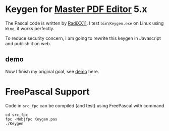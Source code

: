 # Keygen for [Master PDF Editor](https://code-industry.net/masterpdfeditor/) 5.x

The Pascal code is written by [RadiXX11](https://radixx11rce2.blogspot.com/p/source-code.html). I test `bin\Keygen.exe` on Linux using `Wine`, it works perfectly.

To reduce security concern, I am going to rewrite this keygen in Javascript and publish it on web.

## demo

Now I finish my original goal, see [demo](https://jingmatrix.github.io/articles/writings/2019-12-21-Workflow/#writing-documents) here.

# FreePascal Support

Code in `src_fpc` can be compiled (and test) using FreePascal with command
```
cd src_fpc
fpc -Mobjfpc Keygen.pas
./Keygen
```
